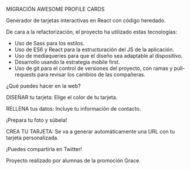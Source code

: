 MIGRACIÓN AWESOME PROFILE CARDS

Generador de tarjetas interactivas en React con código heredado.

De cara a la refactorización, el proyecto ha utilizado estas tecnologías:

- Uso de Sass para los estilos.
- Uso de ES6 y React para la estructuración del JS de la aplicación.
- Uso de mediaqueries para que el diseño sea adaptable al dispositivo.
- Desarrollo usando la estrategia mobile first.
- Uso de git para el control de versiones del proyecto, con ramas y pull-requests para revisar los cambios de las compañeras.


¿Qué puedes hacer en la web?

DISEÑAR tu tarjeta: Elige el color de tu tarjeta.

RELLENA tus datos: Incluye tu información de contacto.

¡Prepara tu foto y súbela!

CREA TU TARJETA: Se va a generar automáticamente una URL con tu tarjeta personalizada.

¡Puedes compartirla en Twitter!

Proyecto realizado por alumnas de la promoción Grace.
